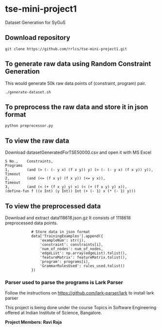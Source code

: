 # tse-mini-project1
Dataset Generation for SyGuS

## Download repository
```
git clone https://github.com/rrlcs/tse-mini-project1.git
```

## To generate raw data using Random Constraint Generation
This would generate 50k raw data points of (constraint, program) pair.
```
./generate-dataset.sh
```

## To preprocess the raw data and store it in json format
```
python preprocessor.py
```

## To view the raw data
Download datasetGeneratedForTSE50000.csv and open it with MS Excel

```
S No.,    Constraints,                                                  Programs
1,        (and (> (- (- y x) (f x y)) y) (> (- (- y x) (f x y)) y)),    Timeout
2,        (and (<= (f x y) (f x y)) (<= y x)),                          Timeout
3,        (and (< (+ (f x y) y) x) (< (+ (f x y) y) x)),                (define-fun f ((x Int) (y Int)) Int (+ (- 1) x (* (- 1) y)))
```

## To view the preprocessed data
Download and extract data118618.json.gz
It consists of 1118618 preprocessed data points.

```
            # Store data in json format
            data['TrainingExamples'].append({
                'exampleNum': str(j),
                'constraint': constraints[i],
                'num_of_nodes': num_of_nodes,
                'edgeList': np.array(edgeList).tolist(),
                'featureMatrix': featureMatrix.tolist(),
                'program': programs[i],
                'GrammarRulesUsed': rules_used.tolist()
            })
```

### Parser used to parse the programs is Lark Parser 
Follow the instructions on https://github.com/lark-parser/lark to install lark parser




This project is being done under the course Topics in Software Engineering offered at Indian Institute of Science, Bangalore.

**Project Members: Ravi Raja**

